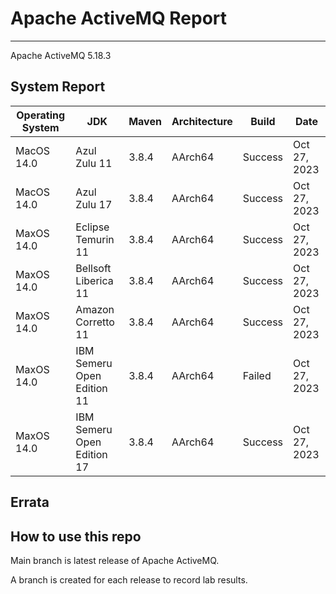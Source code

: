 # Apache ActiveMQ Report
--- 

Apache ActiveMQ 5.18.3

## System Report

| Operating System    | JDK       | Maven | Architecture | Build | Date  |
|---------------------|-----------|-------|--------------|-------|-------|
| MacOS 14.0          | Azul Zulu 11   | 3.8.4 | AArch64      | Success | Oct 27, 2023 |
| MacOS 14.0          | Azul Zulu 17   | 3.8.4 | AArch64      | Success | Oct 27, 2023 |
| MaxOS 14.0          | Eclipse Temurin 11 | 3.8.4 | AArch64      | Success | Oct 27, 2023 |
| MaxOS 14.0          | Bellsoft Liberica 11 | 3.8.4 | AArch64      | Success | Oct 27, 2023 |
| MaxOS 14.0          | Amazon Corretto 11 | 3.8.4 | AArch64      | Success | Oct 27, 2023 |
| MaxOS 14.0          | IBM Semeru Open Edition 11 | 3.8.4 | AArch64      | Failed | Oct 27, 2023 |
| MaxOS 14.0          | IBM Semeru Open Edition 17 | 3.8.4 | AArch64      | Success | Oct 27, 2023 |


## Errata


## How to use this repo

Main branch is latest release of Apache ActiveMQ.

A branch is created for each release to record lab results.
